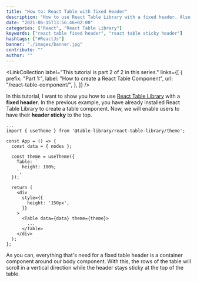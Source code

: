 ```yaml
---
title: "How to: React Table with fixed Header"
description: "How to use React Table Library with a fixed header. Also called a sticky header, can be enabled in React Table with  ..."
date: "2021-06-15T13:56:46+02:00"
categories: ["React", "React Table Library"]
keywords: ["react table fixed header", "react table sticky header"]
hashtags: ["#ReactJs"]
banner: "./images/banner.jpg"
contribute: ""
author: ""
---
```


<Sponsorship />

<LinkCollection
  label="This tutorial is part 2 of 2 in this series."
  links={[
    {
      prefix: "Part 1:",
      label: "How to create a React Table Component",
      url: "/react-table-component/",
    },
  ]}
/>

In this tutorial, I want to show you how to use [React Table Library](https://react-table-library.com) with a **fixed header**. In the previous example, you have already installed React Table Library to create a table component. Now, we will enable users to have their **header sticky** to the top.

```javascript{2,7-11,14-18,19,22}
...
import { useTheme } from '@table-library/react-table-library/theme';

const App = () => {
  const data = { nodes };

  const theme = useTheme({
    Table: `
      height: 100%;
    `,
  });

  return (
    <div
      style={{
        height: '150px',
      }}
    >
      <Table data={data} theme={theme}>
        ...
      </Table>
    </div>
  );
};
```

As you can, everything that's need for a fixed table header is a container component around our body component. With this, the rows of the table will scroll in a vertical direction while the header stays sticky at the top of the table.
